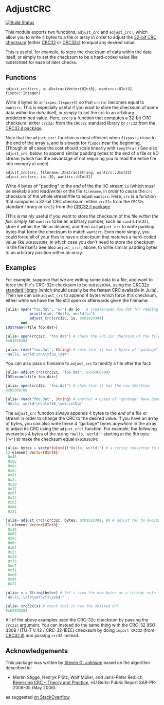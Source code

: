 # AdjustCRC

[![Build Status](https://github.com/JuliaIO/AdjustCRC.jl/actions/workflows/CI.yml/badge.svg?branch=main)](https://github.com/JuliaIO/AdjustCRC.jl/actions/workflows/CI.yml?query=branch%3Amain)

This module exports two functions, `adjust_crc` and `adjust_crc!`,
which allow you to write 4 bytes to a file or array in order to
adjust the [32-bit CRC checksum](https://en.wikipedia.org/wiki/Cyclic_redundancy_check)
(either [CRC32](https://github.com/JuliaIO/CRC32.jl) or
[CRC32c](https://docs.julialang.org/en/v1/stdlib/CRC32c/))
to equal any desired value.

This is useful, for example, to store the checksum of data within
the data itself, or simply to set the checksum to be a hard-coded
value like `0x01020304` for ease of later checks.

## Functions

    adjust_crc!(crc, a::AbstractVector{UInt8}, wantcrc::UInt32, fixpos::Integer)

Write 4 bytes to `a[fixpos:fixpos+3]` so that `crc(a)` becomes equal to `wantcrc`.
This is especially useful if you want to store the checksum of some data *within
the data* itself, or simply to set the crc to an arbitrary predetermined value.
Here, `crc` is a function that computes a 32-bit CRC checksum:
either `crc32c` from the `CRC32c` standard library or `crc32`
from the [CRC32.jl package](https://github.com/JuliaIO/CRC32.jl).

Note that the `adjust_crc!` function is most efficient when `fixpos` is
close to the end of the array `a`, and is slowest for `fixpos` near the beginning.
(Though in all cases the cost should scale linearly with `length(a)`.)
See also `adjust_crc`, below, to append similar padding bytes to the end of
a file or I/O stream (which has the advantage of not requiring you to read the
entire file into memory at once).

    adjust_crc(crc, filename::AbstractString, wantcrc::UInt32)
    adjust_crc(crc, io::IO, wantcrc::UInt32)

Write 4 bytes of "padding" to the *end* of the the I/O stream `io`
(which *must* be seekable and read/write) or the file `filename`, in order
to cause the `crc` checksum of the whole stream/file to equal `wantcrc`.
Here, `crc` is a function that computes a 32-bit CRC checksum:
either `crc32c` from the `CRC32c` standard library or `crc32`
from the [CRC32.jl package](https://github.com/JuliaIO/CRC32.jl).

(This is mainly useful if you want to store the checksum of the file *within the file*:
simply set `wantcrc` to be an arbitrary number, such as `rand(UInt32)`, store it within
the file as desired, and then call `adjust_crc` to write padding bytes that force
the checksum to match `wantcrc`.  Even more simply, you could force all of your files
to have a checksum that matches a hard-coded value like `0x01020304`, in which case you
don't need to store the checksum in the file itself.)
See also `adjust_crc!`, above, to write similar padding bytes to an arbitrary
position within an array.

## Examples

For example, suppose that we are writing some data to a file, and want to force the
file's CRC-32c checksum to be `0x01020304`, using the [CRC32c standard library](https://docs.julialang.org/en/v1/stdlib/CRC32c/) (which should usually be the fastest CRC available in Julia).
Then we can use `adjust_crc` to append 4 bytes which force this checksum, either while
we have the file still open or afterwards given the filename:

```jl
julia> open("foo.dat", "w+") do io   # create/open foo.dat for reading and writing
           println(io, "Hello, world!\n")
           adjust_crc(crc32c, io, 0x01020304)
       end
IOStream(<file foo.dat>)

julia> open(crc32c, "foo.dat") # check the CRC-32c checksum of the file "foo.dat"
0x01020304

julia> read("foo.dat", String) # note that it has 4 bytes of "garbage" at the end
"Hello, world!\n\n\xf3B_\xe4"
```

You can also pass a filename to `adjust_crc` to modify a file after the fact:
```jl
julia> adjust_crc(crc32c, "foo.dat", 0x05060708)
IOStream(<file foo.dat>)

julia> open(crc32c, "foo.dat") # chck that it has the new checksum
0x05060708

julia> read("foo.dat", String) # another 4 bytes of "garbage" have been appended
"Hello, world!\n\n\xf3B_\xe4ޕ\x15\e"
```

The `adjust_crc` function always appends 4 bytes to the *end* of a file or stream
in order to change the CRC to the desired value.   If you have an array of bytes,
you can also write these 4 "garbage" bytes *anywhere* in the array to adjust its
CRC using the `adjust_crc!` function.  For example, the following overwrites 4 bytes of
the string `"Hello, world!"` starting at the 8th byte (`'w'`) to make the checksum
equal `0x01020304`:

```jl
julia> bytes = Vector{UInt8}("Hello, world!") # a string converted to mutable bytes
13-element Vector{UInt8}:
 0x48
 0x65
 0x6c
 0x6c
 0x6f
 0x2c
 0x20
 0x77
 0x6f
 0x72
 0x6c
 0x64
 0x21

julia> adjust_crc!(crc32c, bytes, 0x01020304, 8) # adjust CRC to 0x01020304 via bytes[8:11]
13-element Vector{UInt8}:
 0x48
 0x65
 0x6c
 0x6c
 0x6f
 0x2c
 0x20
 0xf3
 0xe7
 0xf1
 0xe6
 0x64
 0x21

julia> s = String(bytes) # let's view the new bytes as a string; note the 4 "garbage" bytes
"Hello, \xf3\xe7\xf1\xe6d!"

julia> crc32c(s) # check that it has the desired CRC
0x01020304
```

All of the above examples used the CRC-32c checksum by passing the `crc32c` argument.
You can instead do the same thing with the CRC-32 (ISO 3309 / ITU-T V.42 / CRC-32-IEEE)
checksum by doing `import CRC32` (from [CRC32.jl](https://github.com/JuliaIO/CRC32.jl))
and passing `crc32` instead.

## Acknowledgements

This package was written by [Steven G. Johnson](https://math.mit.edu/~stevenj/) based
on the algorithm described in:

* Martin Stigge, Henryk Plötz, Wolf Müller, and Jens-Peter Redlich, [Reversing CRC – Theory and Practice](https://sar.informatik.hu-berlin.de/research/publications/SAR-PR-2006-05/SAR-PR-2006-05_.pdf), HU Berlin Public Report SAR-PR-2006-05 (May 2006).

as suggested [on StackOverflow](https://stackoverflow.com/questions/1514040/reversing-crc32).
